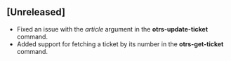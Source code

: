 ## [Unreleased]
- Fixed an issue with the *article* argument in the **otrs-update-ticket** command.
- Added support for fetching a ticket by its number in the **otrs-get-ticket** command.
